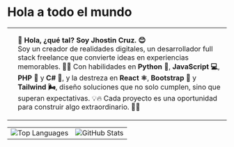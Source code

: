 # Hola a todo el mundo

<!-- Profile Picture and Description in Two Columns -->
<p align="center">
  <table>
    <tr>
      <td>
        <!-- Profile Picture -->
      </td>
      <td>
        <!-- Description -->
        <p>
          <strong>👋 Hola, ¿qué tal? Soy Jhostin Cruz. 😊</strong><br>
          Soy un creador de realidades digitales, un desarrollador full stack freelance que convierte ideas en experiencias memorables. 🌟🚀 Con habilidades en <strong>Python 🐍</strong>, <strong>JavaScript 💻</strong>, <strong>PHP 🔧</strong> y <strong>C# 💼</strong>, y la destreza en <strong>React ⚛️</strong>, <strong>Bootstrap 🧩</strong> y <strong>Tailwind 🌬️</strong>, diseño soluciones que no solo cumplen, sino que superan expectativas. 💡🔥 Cada proyecto es una oportunidad para construir algo extraordinario. 🎯✨
        </p>
      </td>
    </tr>
  </table>
</p>

<!-- Stats in Two Columns -->
<p align="center">
  <table>
    <tr>
      <td>
        <img src="https://github-readme-stats.vercel.app/api/top-langs/?username=jhostindelaT&layout=compact&hide_title=true&theme=radical" alt="Top Languages"/>
      </td>
      <td>
        <img src="https://github-readme-stats.vercel.app/api?username=jhostindelaT&show_icons=true&count_private=true&include_all_commits=true&hide_title=true&theme=radical" alt="GitHub Stats"/>
      </td>
    </tr>
  </table>
</p>
